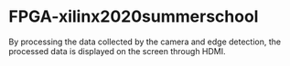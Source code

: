 # FPGA-xilinx2020summerschool
By processing the data collected by the camera and edge detection, the processed data is displayed on the screen through HDMI.

